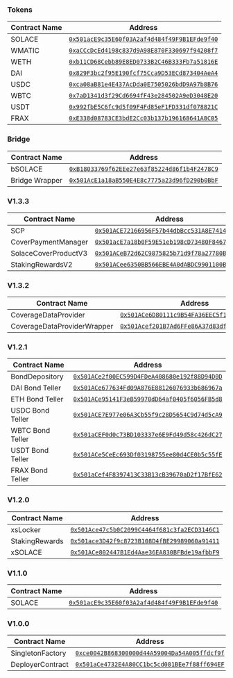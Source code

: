 ### Tokens

| Contract Name                | Address                                      |
|------------------------------|----------------------------------------------|
| SOLACE                       | [`0x501acE9c35E60f03A2af4d484f49F9B1EFde9f40`](https://mumbai.polygonscan.com/address/0x501acE9c35E60f03A2af4d484f49F9B1EFde9f40) |
| WMATIC                       | [`0xaCCcDcEd4198c837d9A98E870F330697f94208f7`](https://mumbai.polygonscan.com/address/0xaCCcDcEd4198c837d9A98E870F330697f94208f7)
| WETH                         | [`0xb11CD68Cebb89E8ED0733B2C46B333Fb7a51816E`](https://mumbai.polygonscan.com/address/0xb11CD68Cebb89E8ED0733B2C46B333Fb7a51816E)
| DAI                          | [`0x829F3bc2f95E190fcf75Cca9D53ECd873404AeA4`](https://mumbai.polygonscan.com/address/0x829F3bc2f95E190fcf75Cca9D53ECd873404AeA4)
| USDC                         | [`0xca08aB81e4E437AcDda0E7505026bdD9A97b8B76`](https://mumbai.polygonscan.com/address/0xca08aB81e4E437AcDda0E7505026bdD9A97b8B76)
| WBTC                         | [`0x7aD1341d3f29Cd6694fF43e284502A9eD3048E20`](https://mumbai.polygonscan.com/address/0x7aD1341d3f29Cd6694fF43e284502A9eD3048E20)
| USDT                         | [`0x992fbE5C6fc9d5f09F4Fd85eF1FD331df078821C`](https://mumbai.polygonscan.com/address/0x992fbE5C6fc9d5f09F4Fd85eF1FD331df078821C)
| FRAX                         | [`0xE338d08783CE3bdE2Cc03b137b196168641A8C05`](https://mumbai.polygonscan.com/address/0xE338d08783CE3bdE2Cc03b137b196168641A8C05)

### Bridge

| Contract Name                | Address                                      |
|------------------------------|----------------------------------------------|
| bSOLACE                      | [`0xB18033769f62EEe27e63f85224d86f1b4F2478C9`](https://mumbai.polygonscan.com/address/0xB18033769f62EEe27e63f85224d86f1b4F2478C9)
| Bridge Wrapper               | [`0x501AcE1a18aB550E4E8c7775a23d96fD290b0BbF`](https://mumbai.polygonscan.com/address/0x501AcE1a18aB550E4E8c7775a23d96fD290b0BbF)

### V1.3.3

| Contract Name                | Address                                      |
|------------------------------|----------------------------------------------|
| SCP                          | [`0x501ACE72166956F57b44dbBcc531A8E741449997`](https://mumbai.polygonscan.com/address/0x501ACE72166956F57b44dbBcc531A8E741449997) |
| CoverPaymentManager          | [`0x501acE7a18b0F59E51eb198cD73480F8467DE100`](https://mumbai.polygonscan.com/address/0x501acE7a18b0F59E51eb198cD73480F8467DE100) |
| SolaceCoverProductV3         | [`0x501ACeB72d62C9875825b71d9f78a27780B5624d`](https://mumbai.polygonscan.com/address/0x501ACeB72d62C9875825b71d9f78a27780B5624d) |
| StakingRewardsV2             | [`0x501ACee6350BB566EBE4A0dABDC9901100B8c445`](https://mumbai.polygonscan.com/address/0x501ACee6350BB566EBE4A0dABDC9901100B8c445) |

### V1.3.2

| Contract Name                | Address                                      |
|------------------------------|----------------------------------------------|
| CoverageDataProvider         | [`0x501ACe6D80111c9B54FA36EEC5f1B213d7F24770`](https://mumbai.polygonscan.com/address/0x501ACe6D80111c9B54FA36EEC5f1B213d7F24770) |
| CoverageDataProviderWrapper  | [`0x501Acef201B7Ad6FFe86A37d83df757454924aD5`](https://mumbai.polygonscan.com/address/0x501Acef201B7Ad6FFe86A37d83df757454924aD5) |

### V1.2.1

| Contract Name                | Address                                      |
|------------------------------|----------------------------------------------|
| BondDepository               | [`0x501ACe2f00EC599D4FDeA408680e192f88D94D0D`](https://mumbai.polygonscan.com/address/0x501ACe2f00EC599D4FDeA408680e192f88D94D0D) |
| DAI Bond Teller              | [`0x501ACe677634Fd09A876E88126076933b686967a`](https://mumbai.polygonscan.com/address/0x501ACe677634Fd09A876E88126076933b686967a) |
| ETH Bond Teller              | [`0x501ACe95141F3eB59970dD64af0405f6056FB5d8`](https://mumbai.polygonscan.com/address/0x501ACe95141F3eB59970dD64af0405f6056FB5d8) |
| USDC Bond Teller             | [`0x501ACE7E977e06A3Cb55f9c28D5654C9d74d5cA9`](https://mumbai.polygonscan.com/address/0x501ACE7E977e06A3Cb55f9c28D5654C9d74d5cA9) |
| WBTC Bond Teller             | [`0x501aCEF0d0c73BD103337e6E9Fd49d58c426dC27`](https://mumbai.polygonscan.com/address/0x501aCEF0d0c73BD103337e6E9Fd49d58c426dC27) |
| USDT Bond Teller             | [`0x501ACe5CeEc693Df03198755ee80d4CE0b5c55fE`](https://mumbai.polygonscan.com/address/0x501ACe5CeEc693Df03198755ee80d4CE0b5c55fE) |
| FRAX Bond Teller             | [`0x501aCef4F8397413C33B13cB39670aD2f17BfE62`](https://mumbai.polygonscan.com/address/0x501aCef4F8397413C33B13cB39670aD2f17BfE62) |

### V1.2.0

| Contract Name                | Address                                      |
|------------------------------|----------------------------------------------|
| xsLocker                     | [`0x501Ace47c5b0C2099C4464f681c3fa2ECD3146C1`](https://mumbai.polygonscan.com/address/0x501Ace47c5b0C2099C4464f681c3fa2ECD3146C1) |
| StakingRewards               | [`0x501ace3D42f9c8723B108D4fBE29989060a91411`](https://mumbai.polygonscan.com/address/0x501ace3D42f9c8723B108D4fBE29989060a91411) |
| xSOLACE                      | [`0x501ACe802447B1Ed4Aae36EA830BFBde19afbbF9`](https://mumbai.polygonscan.com/address/0x501ACe802447B1Ed4Aae36EA830BFBde19afbbF9) |

### V1.1.0

| Contract Name                | Address                                      |
|------------------------------|----------------------------------------------|
| SOLACE                       | [`0x501acE9c35E60f03A2af4d484f49F9B1EFde9f40`](https://mumbai.polygonscan.com/address/0x501acE9c35E60f03A2af4d484f49F9B1EFde9f40) |

### V1.0.0

| Contract Name                | Address                                      |
|------------------------------|----------------------------------------------|
| SingletonFactory             | [`0xce0042B868300000d44A59004Da54A005ffdcf9f`](https://mumbai.polygonscan.com/address/0xce0042B868300000d44A59004Da54A005ffdcf9f) |
| DeployerContract             | [`0x501aCe4732E4A80CC1bc5cd081BEe7f88ff694EF`](https://mumbai.polygonscan.com/address/0x501aCe4732E4A80CC1bc5cd081BEe7f88ff694EF) |
